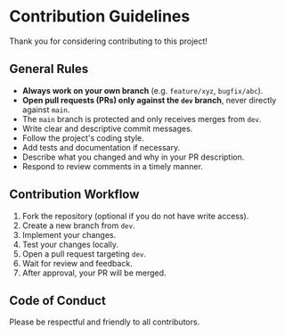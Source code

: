 
# Contribution Guidelines

Thank you for considering contributing to this project!

## General Rules

- **Always work on your own branch** (e.g. `feature/xyz`, `bugfix/abc`).
- **Open pull requests (PRs) only against the `dev` branch**, never directly against `main`.
- The `main` branch is protected and only receives merges from `dev`.
- Write clear and descriptive commit messages.
- Follow the project's coding style.
- Add tests and documentation if necessary.
- Describe what you changed and why in your PR description.
- Respond to review comments in a timely manner.

## Contribution Workflow

1. Fork the repository (optional if you do not have write access).
2. Create a new branch from `dev`.
3. Implement your changes.
4. Test your changes locally.
5. Open a pull request targeting `dev`.
6. Wait for review and feedback.
7. After approval, your PR will be merged.

## Code of Conduct

Please be respectful and friendly to all contributors.